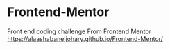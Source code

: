 # Frontend-Mentor
Front end coding challenge From Frontend Mentor
https://alaashabaneljohary.github.io/Frontend-Mentor/
